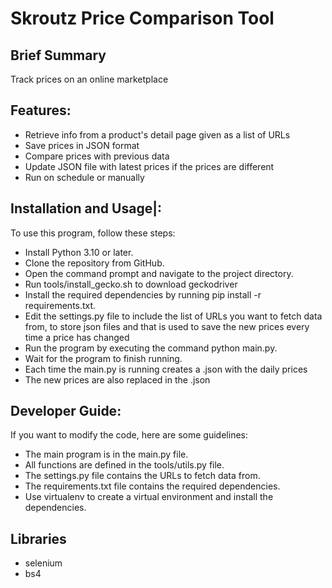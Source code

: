 # Skroutz Price Comparison Tool


## Brief Summary
Track prices on an online marketplace
## Features:
 - Retrieve info from a product's detail page given as a list of URLs 
 - Save prices in JSON format
 - Compare prices with previous data
 - Update JSON file with latest prices if the prices are different
 - Run on schedule or manually

## Installation and Usage|:

To use this program, follow these steps:
- Install Python 3.10 or later.
- Clone the repository from GitHub.
- Open the command prompt and navigate to the project directory.
- Run tools/install_gecko.sh to download geckodriver
- Install the required dependencies by running pip install -r requirements.txt.
- Edit the settings.py file to include the list of URLs you want to fetch data from,
<directory name> to store json files and <filename> that is used to save the new prices every
time a price has changed
- Run the program by executing the command python main.py.
- Wait for the program to finish running.
- Each time the main.py is running creates a <datetime>.json with the daily prices
- The new prices are also replaced in the <filename>.json 

## Developer Guide:
If you want to modify the code, here are some guidelines:
- The main program is in the main.py file.
- All functions are defined in the tools/utils.py file.
- The settings.py file contains the URLs to fetch data from.
- The requirements.txt file contains the required dependencies.
- Use virtualenv to create a virtual environment and install the dependencies.

## Libraries
- selenium
- bs4
